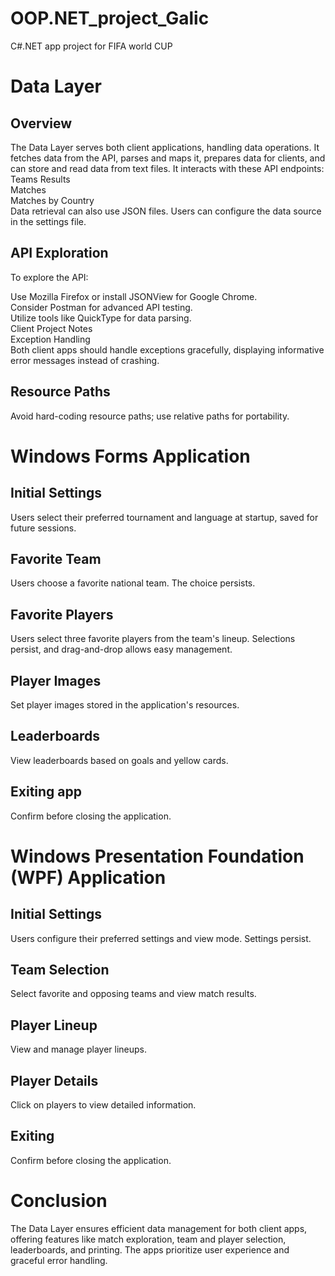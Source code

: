 # OOP.NET_project_Galic
C#.NET app project for FIFA world CUP

# Data Layer    
## Overview  
The Data Layer serves both client applications, handling data operations. It fetches data from the API, parses and maps it, prepares data for clients, and can store and read data from text files. It interacts with these API endpoints:  
Teams Results  
Matches  
Matches by Country  
Data retrieval can also use JSON files. Users can configure the data source in the settings file.  

## API Exploration  
To explore the API:  

Use Mozilla Firefox or install JSONView for Google Chrome.  
Consider Postman for advanced API testing.  
Utilize tools like QuickType for data parsing.  
Client Project Notes  
Exception Handling  
Both client apps should handle exceptions gracefully, displaying informative error messages instead of crashing.  

## Resource Paths  
Avoid hard-coding resource paths; use relative paths for portability.


# Windows Forms Application    

## Initial Settings  
Users select their preferred tournament and language at startup, saved for future sessions.  

## Favorite Team  
Users choose a favorite national team. The choice persists.  

## Favorite Players  
Users select three favorite players from the team's lineup. Selections persist, and drag-and-drop allows easy management.  

## Player Images  
Set player images stored in the application's resources.  

## Leaderboards  
View leaderboards based on goals and yellow cards.  

## Exiting app  
Confirm before closing the application.  


# Windows Presentation Foundation (WPF) Application    

## Initial Settings  
Users configure their preferred settings and view mode. Settings persist.  

## Team Selection  
Select favorite and opposing teams and view match results.  

## Player Lineup  
View and manage player lineups.  

## Player Details  
Click on players to view detailed information.  

## Exiting  
Confirm before closing the application.    


# Conclusion  
The Data Layer ensures efficient data management for both client apps, offering features like match exploration, team and player selection, leaderboards, and printing. The apps prioritize user experience and graceful error handling.

